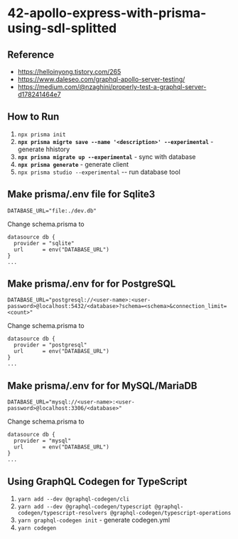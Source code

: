 # 42-apollo-express-with-prisma-using-sdl-splitted

## Reference

- <https://helloinyong.tistory.com/265>
- https://www.daleseo.com/graphql-apollo-server-testing/
- https://medium.com/@nzaghini/properly-test-a-graphql-server-d178241464e7

## How to Run

1. `npx prisma init`
2. **`npx prisma migrte save --name '<description>' --experimental`** - generate hhistory
3. **`npx prisma migrate up --experimental`** - sync with database
4. **`npx prisma generate`** - generate client
5. `npx prisma studio --experimental` -- run database tool

## Make prisma/.env file for Sqlite3

```
DATABASE_URL="file:./dev.db"
```

Change schema.prisma to

```
datasource db {
  provider = "sqlite"
  url      = env("DATABASE_URL")
}
...
```

## Make prisma/.env for for PostgreSQL

```
DATABASE_URL="postgresql://<user-name>:<user-password>@localhost:5432/<database>?schema=<schema>&connection_limit=<count>"
```

Change schema.prisma to

```
datasource db {
  provider = "postgresql"
  url      = env("DATABASE_URL")
}
...
```

## Make prisma/.env for for MySQL/MariaDB

```
DATABASE_URL="mysql://<user-name>:<user-password>@localhost:3306/<database>"
```

Change schema.prisma to

```
datasource db {
  provider = "mysql"
  url      = env("DATABASE_URL")
}
...
```

## Using GraphQL Codegen for TypeScript

1. `yarn add --dev @graphql-codegen/cli`
2. `yarn add --dev @graphql-codegen/typescript @graphql-codegen/typescript-resolvers @graphql-codegen/typescript-operations`
3. `yarn graphql-codegen init` - generate codegen.yml
4. `yarn codegen`
